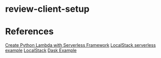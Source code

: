 # review-client-setup
# References
[Create Python Lambda with Serverless Framework](https://medium.com/faun/aws-lambda-serverless-framework-python-part-1-a-step-by-step-hello-world-4182202aba4a)
[LocalStack serverless example](https://github.com/localstack/serverless-examples)
[LocalStack](https://github.com/localstack/localstack)
[Dask Example](https://github.com/timothymugayi/localstack_python_examples)